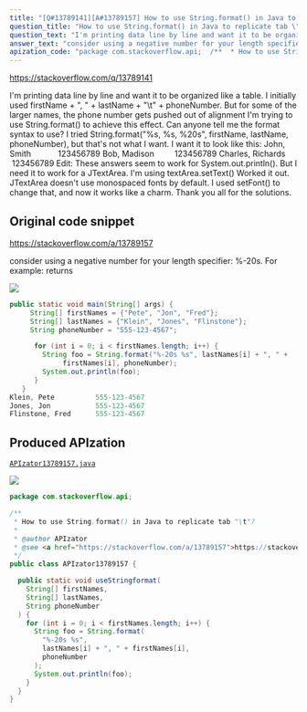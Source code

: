 ```yaml
---
title: "[Q#13789141][A#13789157] How to use String.format() in Java to replicate tab \"\\t\"?"
question_title: "How to use String.format() in Java to replicate tab \"\\t\"?"
question_text: "I'm printing data line by line and want it to be organized like a table. I initially used firstName + \", \" + lastName + \"\\t\" + phoneNumber. But for some of the larger names, the phone number gets pushed out of alignment I'm trying to use String.format() to achieve this effect. Can anyone tell me the format syntax to use? I tried String.format(\"%s, %s, %20s\", firstName, lastName, phoneNumber), but that's not what I want. I want it to look like this: John, Smith            123456789 Bob, Madison         123456789 Charles, Richards  123456789 Edit: These answers seem to work for System.out.println(). But I need it to work for a JTextArea. I'm using textArea.setText() Worked it out. JTextArea doesn't use monospaced fonts by default. I used setFont() to change that, and now it works like a charm. Thank you all for the solutions."
answer_text: "consider using a negative number for your length specifier: %-20s. For example: returns"
apization_code: "package com.stackoverflow.api;  /**  * How to use String.format() in Java to replicate tab \"\\t\"?  *  * @author APIzator  * @see <a href=\"https://stackoverflow.com/a/13789157\">https://stackoverflow.com/a/13789157</a>  */ public class APIzator13789157 {    public static void useStringformat(     String[] firstNames,     String[] lastNames,     String phoneNumber   ) {     for (int i = 0; i < firstNames.length; i++) {       String foo = String.format(         \"%-20s %s\",         lastNames[i] + \", \" + firstNames[i],         phoneNumber       );       System.out.println(foo);     }   } }"
---
```


https://stackoverflow.com/q/13789141

I&#x27;m printing data line by line and want it to be organized like a table.
I initially used firstName + &quot;, &quot; + lastName + &quot;\t&quot; + phoneNumber.
But for some of the larger names, the phone number gets pushed out of alignment
I&#x27;m trying to use String.format() to achieve this effect. Can anyone tell me the format syntax to use?
I tried String.format(&quot;%s, %s, %20s&quot;, firstName, lastName, phoneNumber), but that&#x27;s not what I want. I want it to look like this:
John, Smith            123456789
Bob, Madison         123456789
Charles, Richards  123456789
Edit:
These answers seem to work for System.out.println(). But I need it to work for a JTextArea. I&#x27;m using textArea.setText()
Worked it out. JTextArea doesn&#x27;t use monospaced fonts by default. I used setFont() to change that, and now it works like a charm. Thank you all for the solutions.



## Original code snippet

https://stackoverflow.com/a/13789157

consider using a negative number for your length specifier: %-20s. For example:
returns

<div class="code-logo"><img src="/stackoverflow.png" /></div>

```java
public static void main(String[] args) {
     String[] firstNames = {"Pete", "Jon", "Fred"};
     String[] lastNames = {"Klein", "Jones", "Flinstone"};
     String phoneNumber = "555-123-4567";

      for (int i = 0; i < firstNames.length; i++) {
        String foo = String.format("%-20s %s", lastNames[i] + ", " + 
             firstNames[i], phoneNumber);
        System.out.println(foo);
      }   
   }
Klein, Pete          555-123-4567
Jones, Jon           555-123-4567
Flinstone, Fred      555-123-4567
```

## Produced APIzation

[`APIzator13789157.java`](https://github.com/blind-papers/apization-temp-data/raw/main/search/APIzator13789157.java)

<div class="code-logo"><img src="/apizator.png" /></div>

```java
package com.stackoverflow.api;

/**
 * How to use String.format() in Java to replicate tab "\t"?
 *
 * @author APIzator
 * @see <a href="https://stackoverflow.com/a/13789157">https://stackoverflow.com/a/13789157</a>
 */
public class APIzator13789157 {

  public static void useStringformat(
    String[] firstNames,
    String[] lastNames,
    String phoneNumber
  ) {
    for (int i = 0; i < firstNames.length; i++) {
      String foo = String.format(
        "%-20s %s",
        lastNames[i] + ", " + firstNames[i],
        phoneNumber
      );
      System.out.println(foo);
    }
  }
}

```